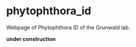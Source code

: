 phytophthora_id
===============

Webpage of Phytophthora ID of the Grunwald lab.

**under construction**
